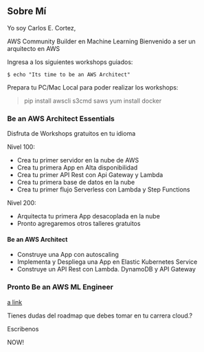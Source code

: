 ## Sobre Mí

Yo soy Carlos E. Cortez, 

AWS Community Builder en Machine Learning
Bienvenido a ser un arquitecto en AWS

Ingresa a los siguientes workshops guiados:

```
$ echo "Its time to be an AWS Architect" 
```

Prepara tu PC/Mac Local para poder realizar los workshops:

> pip install awscli s3cmd saws 
> yum install docker
> 

### Be an AWS Architect Essentials 

Disfruta de Workshops gratuitos en tu idioma

Nivel 100:

- Crea tu primer servidor en la nube de AWS
- Crea tu primera App en Alta disponibilidad
- Crea tu primer API Rest con Api Gateway y Lambda
- Crea tu primera base de datos en la nube
- Crea tu primer flujo Serverless con Lambda y Step Functions

Nivel 200:

- Arquitecta tu primera App desacoplada en la nube
- Pronto agregaremos otros talleres gratuitos

#### Be an AWS Architect

- Construye una App con autoscaling
- Implementa y Despliega una App en Elastic Kubernetes Service
- Construye un API Rest con Lambda. DynamoDB y API Gateway

#### 

### Pronto Be an AWS ML Engineer

[a link](https://cortez.cloud)

Tienes dudas del roadmap que debes tomar en tu carrera cloud.?

Escribenos

NOW!


